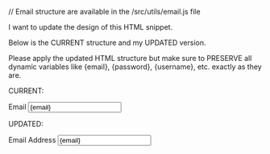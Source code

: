 // Email structure are available in the /src/utils/email.js file

I want to update the design of this HTML snippet.

Below is the CURRENT structure and my UPDATED version.

Please apply the updated HTML structure but make sure to PRESERVE all dynamic variables like {email}, {password}, {username}, etc. exactly as they are.

CURRENT:

<div class="form-item">
    <label>Email</label>
    <input type="text" value="{email}" />
</div>

UPDATED:

<div class="form-group">
    <label for="email">Email Address</label>
    <input type="email" class="form-control" id="email" name="email" value="{email}" />
</div>
